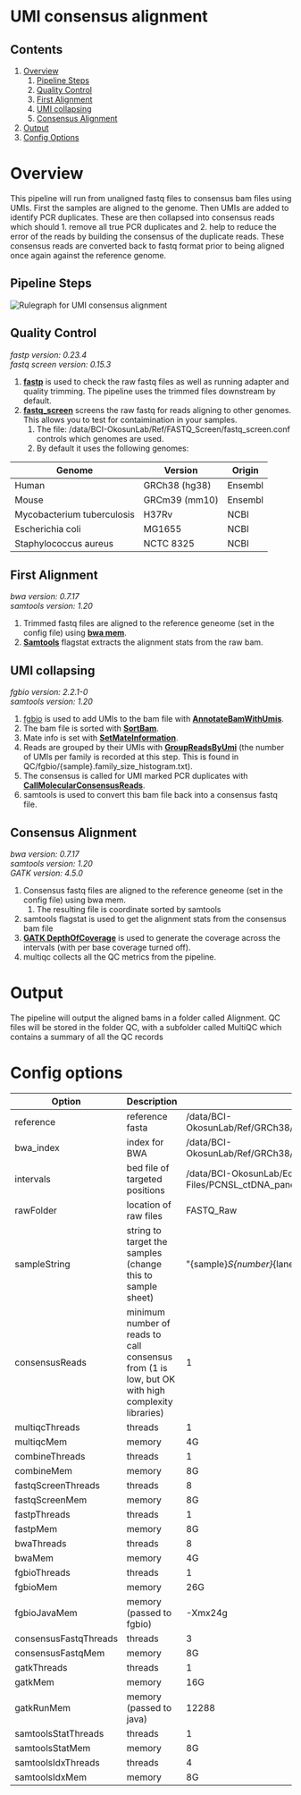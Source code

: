 # UMI consensus alignment

## Contents
1. [Overview](#overview)
   1. [Pipeline Steps](#pipeline-steps)
   2. [Quality Control](#quality-control)
   3. [First Alignment](#First-Alignment)
   4. [UMI collapsing](#UMI-collapsing)
   5. [Consensus Alignment](#Consensus-Alignment)
1. [Output](#Output)
2. [Config Options](#config-options)

# Overview

This pipeline will run from unaligned fastq files to consensus bam files using UMIs. First the samples are aligned to the genome. Then UMIs are added to identify PCR duplicates. These are then collapsed into consensus reads which should 1. remove all true PCR duplicates and 2. help to reduce the error of the reads by building the consensus of the duplicate reads. These consensus reads are converted back to fastq format prior to being aligned once again against the reference genome.

## Pipeline Steps

![Rulegraph for UMI consensus alignment](Alignment.With.UMI.Collapsing.svg)

## Quality Control

*fastp version: 0.23.4*\
*fastq screen version: 0.15.3*

1. **[fastp](https://github.com/OpenGene/fastp)** is used to check the raw fastq files as well as running adapter and quality trimming. The pipeline uses the trimmed files downstream by default.
2. **[fastq_screen](https://www.bioinformatics.babraham.ac.uk/projects/fastq_screen/)** screens the raw fastq for reads aligning to other genomes. This allows you to test for contaimination in your samples.
	1. The file: /data/BCI-OkosunLab/Ref/FASTQ_Screen/fastq_screen.conf controls which genomes are used.
	2. By default it uses the following genomes:

Genome | Version | Origin
--- | --- | ---
Human | GRCh38 (hg38) | Ensembl
Mouse | GRCm39 (mm10) | Ensembl
Mycobacterium tuberculosis | H37Rv | NCBI
Escherichia coli | MG1655 | NCBI
Staphylococcus aureus | NCTC 8325 | NCBI

## First Alignment

*bwa version: 0.7.17*\
*samtools version: 1.20*

1. Trimmed fastq files are aligned to the reference geneome (set in the config file) using [**bwa mem**](https://github.com/lh3/bwa).
2. [**Samtools**](http://www.htslib.org/) flagstat extracts the alignment stats from the raw bam.

## UMI collapsing

*fgbio version: 2.2.1-0*\
*samtools version: 1.20*

1. [fgbio](https://github.com/fulcrumgenomics/fgbio) is used to add UMIs to the bam file with [**AnnotateBamWithUmis**](http://fulcrumgenomics.github.io/fgbio/tools/latest/AnnotateBamWithUmis.html).
2. The bam file is sorted with [**SortBam**](http://fulcrumgenomics.github.io/fgbio/tools/latest/SortBam.html).
3. Mate info is set with [**SetMateInformation**](http://fulcrumgenomics.github.io/fgbio/tools/latest/SetMateInformation.html).
4. Reads are grouped by their UMIs with [**GroupReadsByUmi**](http://fulcrumgenomics.github.io/fgbio/tools/latest/GroupReadsByUmi.html) (the number of UMIs per family is recorded at this step. This is found in QC/fgbio/{sample}.family_size_histogram.txt). 
5. The consensus is called for UMI marked PCR duplicates with [**CallMolecularConsensusReads**](http://fulcrumgenomics.github.io/fgbio/tools/latest/CallMolecularConsensusReads.html).
6. samtools is used to convert this bam file back into a consensus fastq file.

## Consensus Alignment

*bwa version: 0.7.17*\
*samtools version: 1.20*\
*GATK version: 4.5.0*

1. Consensus fastq files are aligned to the reference geneome (set in the config file) using bwa mem.
   1. The resulting file is coordinate sorted by samtools
2. samtools flagstat is used to get the alignment stats from the consensus bam file
3. **[GATK DepthOfCoverage](https://gatk.broadinstitute.org/hc/en-us/articles/21905133224859-DepthOfCoverage-BETA)** is used to generate the coverage across the intervals (with per base coverage turned off).
4. multiqc collects all the QC metrics from the pipeline.

# Output

The pipeline will output the aligned bams in a folder called Alignment. QC files will be stored in the folder QC, with a subfolder called MultiQC which contains a summary of all the QC records

# Config options

Option | Description | Default| Notes
--- | --- | --- | ---
reference | reference fasta | /data/BCI-OkosunLab/Ref/GRCh38/GATK_resource_bundle/Homo_sapiens_assembly38.fasta |
bwa_index | index for BWA | /data/BCI-OkosunLab/Ref/GRCh38/GATK_resource_bundle/Homo_sapiens_assembly38.fasta |
intervals | bed file of targeted positions | /data/BCI-OkosunLab/Ed/Ref/Bed-Files/PCNSL_ctDNA_panel_v6/PCNSL_ctDNA_panel_v6_covered.bed |
rawFolder | location of raw files | FASTQ_Raw |
sampleString | string to target the samples (change this to sample sheet) | "{sample}_S{number}_{lane}_R1_001.fastq.gz" |
consensusReads | minimum number of reads to call consensus from (1 is low, but OK with high complexity libraries) | 1 |
multiqcThreads | threads | 1 |
multiqcMem | memory | 4G |
combineThreads | threads | 1 |
combineMem | memory | 8G |
fastqScreenThreads | threads | 8 |
fastqScreenMem | memory | 8G |
fastpThreads | threads | 1 |
fastpMem | memory | 8G |
bwaThreads | threads | 8 |
bwaMem | memory | 4G |
fgbioThreads | threads | 1 |
fgbioMem | memory | 26G |
fgbioJavaMem | memory (passed to fgbio) | -Xmx24g |
consensusFastqThreads | threads | 3 |
consensusFastqMem | memory | 8G |
gatkThreads | threads | 1 |
gatkMem | memory | 16G |
gatkRunMem | memory (passed to java) | 12288 |
samtoolsStatThreads | threads | 1 |
samtoolsStatMem | memory | 8G |
samtoolsIdxThreads | threads | 4 |
samtoolsIdxMem | memory | 8G |



